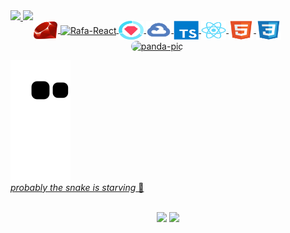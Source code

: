 

<div align="center" style="display:flex" >
<div align="center">
  <a href="https://github.com/LordGordinho">
  <img height="180em" src="https://github-readme-stats.vercel.app/api?username=lordgordinho&show_icons=true&theme=dracula&include_all_commits=true&count_private=true"/>
  <img height="180em" src="https://github-readme-stats.vercel.app/api/top-langs/?username=matheusaragaofs&layout=compact&langs_count=7&theme=dracula"/>
</div>
  

<br>
    <img align="center" alt="Rafa-CSS" height="30" width="40" src="https://raw.githubusercontent.com/devicons/devicon/master/icons/ruby/ruby-original.svg">
  <img align="center" alt="Rafa-React" height="30" width="40" src="https://www.logo.wine/a/logo/Ruby_on_Rails/Ruby_on_Rails-Logo.wine.svg">
  <img align="center" alt="Rafa-Ts" height="30" width="40" src="https://raw.githubusercontent.com/devicons/devicon/master/icons/rspec/rspec-original.svg">
  <img align="center" alt="Rafa-Ts" height="30" width="40" src="https://raw.githubusercontent.com/devicons/devicon/master/icons/googlecloud/googlecloud-plain.svg">
  <img align="center" alt="Rafa-Js" height="30" width="40" src="https://raw.githubusercontent.com/devicons/devicon/master/icons/typescript/typescript-plain.svg">
  <img align="center" alt="Rafa-React" height="30" width="40" src="https://raw.githubusercontent.com/devicons/devicon/master/icons/react/react-original.svg">
  <img align="center" alt="Rafa-HTML" height="30" width="40" src="https://raw.githubusercontent.com/devicons/devicon/master/icons/html5/html5-original.svg">
  <img align="center" alt="Rafa-CSS" height="30" width="40" src="https://raw.githubusercontent.com/devicons/devicon/master/icons/css3/css3-original.svg">
  <br>
  <img align="center" alt="panda-pic" height="150" style="border-radius:50px;" src="https://gifs.eco.br/wp-content/uploads/2021/09/imagens-e-gifs-fofos-para-baixar-4.gif">
</div>

![Snake animation](https://github.com/matheusaragaofs/matheusaragaofs/blob/output/github-contribution-grid-snake.svg)
  <br> 
  *probably the snake is starving* 🐍


  <br>
    <div align='center'> 
    <a href="https://www.instagram.com/fellpsz" target="_blank"><img src="https://img.shields.io/badge/-Instagram-%23E4405F?style=for-the-badge&logo=instagram&logoColor=white"     target="_blank"></a>
    <a href = "mailto:jorgfelipess08@gmail.com"><img src="https://img.shields.io/badge/-Gmail-%23333?style=for-the-badge&logo=gmail&logoColor=white" target="_blank"></a>
</div>

 
